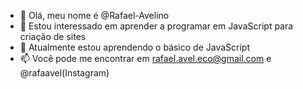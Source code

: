 - 👋 Olá, meu nome é @Rafael-Avelino
- 👀 Estou interessado em aprender a programar em JavaScript para criação de sites
- 🌱 Atualmente estou aprendendo o básico de JavaScript
- 📫 Você pode me encontrar em rafael.avel.eco@gmail.com e @rafaavel(Instagram)

<!---
Rafael-Avelino/Rafael-Avelino is a ✨ special ✨ repository because its `README.md` (this file) appears on your GitHub profile.
You can click the Preview link to take a look at your changes.
--->
